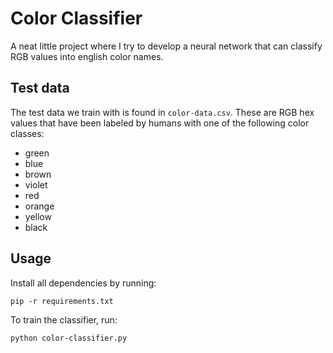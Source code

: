 Color Classifier
================

A neat little project where I try to develop a neural network that can classify RGB values into english color names.

Test data
---------

The test data we train with is found in `color-data.csv`. These are RGB hex values that have been labeled by humans with one of the following color classes:

* green
* blue
* brown
* violet
* red
* orange
* yellow
* black

Usage
-----

Install all dependencies by running:

```
pip -r requirements.txt
```

To train the classifier, run:

```
python color-classifier.py
```
